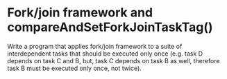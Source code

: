 # Fork/join framework and compareAndSetForkJoinTaskTag()
Write a program that applies fork/join framework to a suite of interdependent tasks that should be executed only once (e.g. task D depends on task C and B, but, task C depends on task B as well, therefore task B must be executed only once, not twice).

